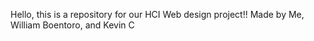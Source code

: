 Hello, this is a repository for our HCI Web design project!!
Made by Me, William Boentoro, and Kevin C
